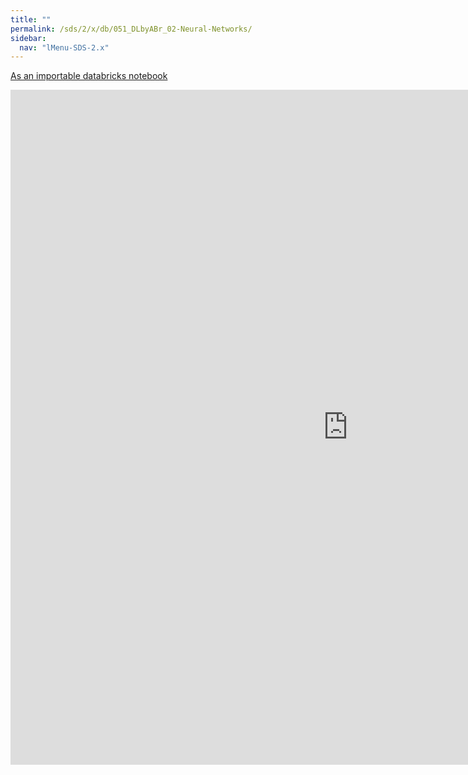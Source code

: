 ```yaml
---
title: ""
permalink: /sds/2/x/db/051_DLbyABr_02-Neural-Networks/
sidebar:
  nav: "lMenu-SDS-2.x"
---
```


[As an importable databricks notebook](https://lamastex.github.io/scalable-data-science/sds/2/x/db/051_DLbyABr_02-Neural-Networks.html)

<iframe src="https://lamastex.github.io/scalable-data-science/sds/2/x/db/051_DLbyABr_02-Neural-Networks" width="1080" height="1080" frameborder="0"></iframe>
